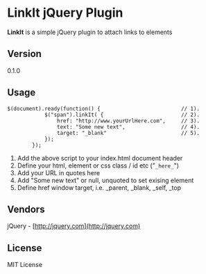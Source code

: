 # LinkIt jQuery Plugin #

**LinkIt** is a simple jQuery plugin to attach links to elements

## Version ##
0.1.0

## Usage ##
    $(document).ready(function() { 							// 1).
                $("span").linkIt( { 						// 2).
                    href: "http://www.yourUrlHere.com", 	// 3).
                    text: "Some new text", 					// 4).
                    target: "_blank" 						// 5).
                });
            });
1. Add the above script to your index.html document header
1. Define your html, element or css class / id etc ("`_here_`")
1. Add your URL in quotes here
1. Add "Some new text" or null, unquoted to set exising element
1. Define href window target, i.e. _parent, _blank, _self, _top

## Vendors ##
jQuery - [http://jquery.com](http://jquery.com)

## License ##
MIT License
